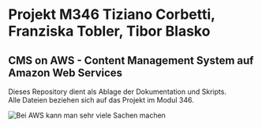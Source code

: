 # Projekt M346 Tiziano Corbetti, Franziska Tobler, Tibor Blasko
## CMS on AWS - Content Management System auf Amazon Web Services

Dieses Repository dient als Ablage der Dokumentation und Skripts.   
Alle Dateien beziehen sich auf das Projekt im Modul 346.

![Bei AWS kann man sehr viele Sachen machen](https://user-images.githubusercontent.com/98404509/206200024-7b6f0e5b-e793-42be-8ef1-e44c2a401c66.png "Hello AWS")
